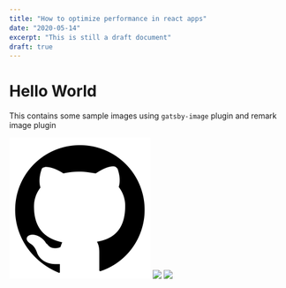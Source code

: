 ```yaml
---
title: "How to optimize performance in react apps"
date: "2020-05-14"
excerpt: "This is still a draft document"
draft: true
---
```


# Hello World
This contains some sample images using `gatsby-image` plugin and remark image plugin

![](github-153-675523.png)
![](mepref.gif)
![](https://pandao.github.io/editor.md/examples/images/8.jpg)